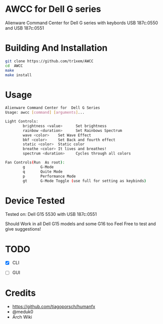 # AWCC for Dell G series

Alienware Command Center for Dell G series with keybords USB 187c:0550 and USB 187c:0551

# Building  And  Installation

```bash
git clone https://github.com/tr1xem/AWCC
cd  AWCC
make
make install
```
# Usage
```bash
Alienware Command Center for  Dell G Series
Usage: awcc [command] [arguments]...

Light Controls:
        brightness <value>      Set brightness
        rainbow <duration>      Set Rainbows Spectrum
        wave <color>    Set Wave Effect
        bkf <color>     Set Back and fourth effect
        static <color>  Static color
        breathe <color> It lives and breathes!
        spectrum <duration>     Cycles through all colors

Fan Controls(Run  As root):
        g       G-Mode
        q       Quite Mode
        p       Performance Mode
        gt      G-Mode Toggle (use full for setting as keybinds)
```

# Device Tested

Tested on:
Dell  G15 5530 with USB 187c:0551

Should Work in all Dell G15 models and some G16 too
Feel Free to test and give suggestions!
# TODO
- [X] CLI
- [ ] GUI


# Credits

- https://github.com/tiagoporsch/humanfx
- @meduk0
- Arch Wiki

